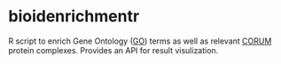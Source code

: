 # bioidenrichmentr
R script to enrich Gene Ontology (<a href="http://geneontology.org/" target="_blank">GO</a>) terms as well as relevant <a href="https://mips.helmholtz-muenchen.de/corum/" target="_blank"> CORUM </a> protein complexes. Provides an API for result visulization.
